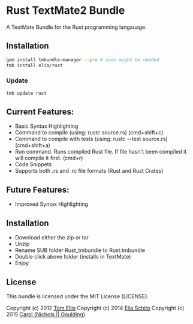 # Rust TextMate2 Bundle

A TextMate Bundle for the Rust programming langauage.


## Installation

```bash
gem install tmbundle-manager --pre # sudo might be needed
tmb install elia/rust
```

### Update

```bash
tmb update rust
```


## Current Features:

- Basic Syntax Highlighting
- Command to compile (using: rustc source.rs) (cmd+shift+c)
- Command to compile with tests (using: rustc --test source.rs) (cmd+shift+a)
- Run command. Runs compiled Rust file. If file hasn't been compiled it will compile it first. (cmd+r)
- Code Snippets
- Supports both .rs and .rc file formats (Rust and Rust Crates)

## Future Features:

- Improved Syntax Highlighting

## Installation

- Download either the zip or tar
- Unzip
- Rename SUB folder Rust_tmbundle to Rust.tmbundle
- Double click above folder (installs in TextMate)
- Enjoy




## License

This bundle is licensed under the MIT License (LICENSE).

Copyright (c) 2012 [Tom Ellis](http://www.webmuse.co.uk/)
Copyright (c) 2014 [Elia Schito](http://elia.schito.me/)
Copyright (c) 2015 [Carol (Nichols || Goulding)](http://carol-nichols.com)
